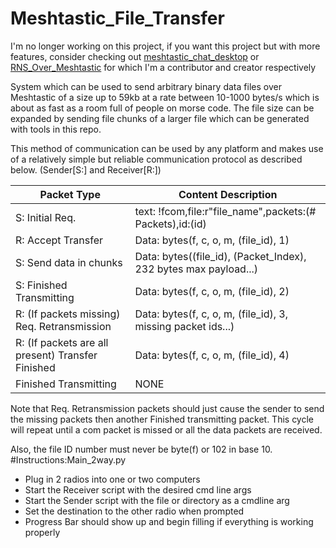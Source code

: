 # Meshtastic_File_Transfer
I'm no longer working on this project, if you want this project but with more features, consider checking out [meshtastic_chat_desktop](https://github.com/laneboyerre/meshtastic_chat_desktop) or [RNS_Over_Meshtastic](https://github.com/landandair/RNS_Over_Meshtastic) for which I'm a contributor and creator respectively

System which can be used to send arbitrary binary data files over Meshtastic of a size up to 
59kb at a rate between 10-1000 bytes/s which is about as fast as a room full of people on morse code. The file size can be expanded by sending file chunks of a larger file which can be generated with tools in this repo.

This method of communication can be used by any platform and makes use of a relatively simple but 
reliable communication protocol as described below.
(Sender[S:] and Receiver[R:])

| Packet Type                                       | Content Description                                              |
|---------------------------------------------------|------------------------------------------------------------------|
| S: Initial Req.                                   | text: !fcom,file:r"file_name",packets:(# Packets),id:(id)        |
| R: Accept Transfer                                | Data: bytes(f, c, o, m, (file_id), 1)                            |
| S: Send data in chunks                            | Data: bytes((file_id), (Packet_Index), 232 bytes max payload...) |
| S: Finished Transmitting                          | Data: bytes(f, c, o, m, (file_id), 2)                            |
| R: (If packets missing) Req. Retransmission       | Data: bytes(f, c, o, m, (file_id), 3, missing packet ids...)     |
| R: (If packets are all present) Transfer Finished | Data: bytes(f, c, o, m, (file_id), 4)                            |
| Finished Transmitting                             | NONE                                                             |

Note that Req. Retransmission packets should just cause the sender to send the missing packets then another Finished 
transmitting packet. This cycle will repeat until a com packet is missed or all the data packets are received.

Also, the file ID number must never be byte(f) or 102 in base 10.
#Instructions:Main_2way.py
- Plug in 2 radios into one or two computers
- Start the Receiver script with the desired cmd line args
- Start the Sender script with the file or directory as a cmdline arg
- Set the destination to the other radio when prompted
- Progress Bar should show up and begin filling if everything is working properly
